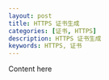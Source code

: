 ```yaml
---
layout: post
title: HTTPS 证书生成
categories: [证书, HTTPS]
description: HTTPS 证书生成
keywords: HTTPS, 证书
---
```


Content here
